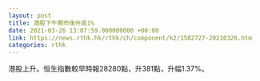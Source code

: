```yaml
---
layout: post
title: 港股下午開市後升逾1%
date: 2021-03-26 13:07:59.000000000 +08:00
link: https://news.rthk.hk/rthk/ch/component/k2/1582727-20210326.htm
categories: rthk
---
```


港股上升。恒生指數較早時報28280點，升381點，升幅1.37%。
